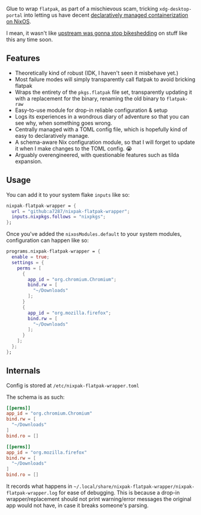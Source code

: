 Glue to wrap `flatpak`, as part of a mischievous scam, tricking `xdg-desktop-portal` into letting us have decent [declaratively managed containerization on NixOS](https://github.com/nixpak/nixpak/).

I mean, it wasn't like [upstream was gonna stop bikeshedding](https://github.com/flatpak/xdg-desktop-portal/pull/741) on stuff like this any time soon.

## Features 

- Theoretically kind of robust (IDK, I haven't seen it misbehave yet.)
- Most failure modes will simply transparently call flatpak to avoid bricking flatpak
- Wraps the entirety of the `pkgs.flatpak` file set, transparently updating it with a replacement for the binary, renaming the old binary to `flatpak-raw`
- Easy-to-use module for drop-in reliable configuration & setup
- Logs its experiences in a wondrous diary of adventure so that you can see why, when something goes wrong.
- Centrally managed with a TOML config file, which is hopefully kind of easy to declaratively manage.
- A schema-aware Nix configuration module, so that I will forget to update it when I make changes to the TOML config. :sob:
- Arguably overengineered, with questionable features such as tilda expansion.


## Usage

You can add it to your system flake `inputs` like so:

```nix
nixpak-flatpak-wrapper = {
  url = "github:a7287/nixpak-flatpak-wrapper";
  inputs.nixpkgs.follows = "nixpkgs";
};
```

Once you've added the `nixosModules.default` to your system modules, configuration can happen like so:
```nix
programs.nixpak-flatpak-wrapper = {
  enable = true;
  settings = {
    perms = [
      {
        app_id = "org.chromium.Chromium";
        bind.rw = [
          "~/Downloads"
        ];
      }
      {
        app_id = "org.mozilla.firefox";
        bind.rw = [
          "~/Downloads"
        ];
      }
    ];
  };
};
```

## Internals

Config is stored at `/etc/nixpak-flatpak-wrapper.toml`

The schema is as such:

```toml
[[perms]]
app_id = "org.chromium.Chromium"
bind.rw = [
  "~/Downloads"
]
bind.ro = []

[[perms]]
app_id = "org.mozilla.firefox"
bind.rw = [
  "~/Downloads"
]
bind.ro = []
```

It records what happens in `~/.local/share/nixpak-flatpak-wrapper/nixpak-flatpak-wrapper.log` for ease of debugging. This is because a drop-in wrapper/replacement should not print warning/error messages the original app would not have, in case it breaks someone's parsing.

